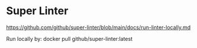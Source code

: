 # Super Linter

https://github.com/github/super-linter/blob/main/docs/run-linter-locally.md

Run locally by: docker pull github/super-linter:latest